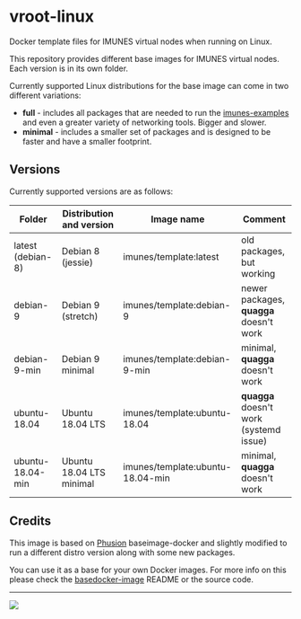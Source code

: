 # vroot-linux
Docker template files for IMUNES virtual nodes when running on Linux.

This repository provides different base images for IMUNES virtual nodes. Each
version is in its own folder.

Currently supported Linux distributions for the base image can come in two
different variations:
 - __full__ - includes all packages that are needed to run the
   [imunes-examples](https://github.com/imunes/imunes-examples) and even a
   greater variety of networking tools. Bigger and slower.
 - __minimal__ - includes a smaller set of packages and is designed to be
   faster and have a smaller footprint.

## Versions
Currently supported versions are as follows:

| Folder            | Distribution and version | Image name                       | Comment                                 |
| ----------------- | ------------------------ | -------------------------------- | --------------------------------------- |
| latest (debian-8) | Debian 8 (jessie)        | imunes/template:latest           | old packages, but working               |
| debian-9          | Debian 9 (stretch)       | imunes/template:debian-9         | newer packages, __quagga__ doesn't work |
| debian-9-min      | Debian 9 minimal         | imunes/template:debian-9-min     | minimal, __quagga__ doesn't work        |
| ubuntu-18.04      | Ubuntu 18.04 LTS         | imunes/template:ubuntu-18.04     | __quagga__ doesn't work (systemd issue) |
| ubuntu-18.04-min  | Ubuntu 18.04 LTS minimal | imunes/template:ubuntu-18.04-min | minimal, __quagga__ doesn't work        |

## Credits
This image is based on [Phusion](http://www.phusion.nl/) baseimage-docker and
slightly modified to run a different distro version along with some new
packages.

You can use it as a base for your own Docker images. For more info on this
please check the [basedocker-image](https://github.com/phusion/baseimage-docker)
README or the source code.

-----------------------------------------
[<img src="http://imunes.tel.fer.hr/images/imunes_logo.png">](http://www.imunes.net/)
